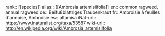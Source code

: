 

rank:: [[species]]
alias:: [[Ambrosia artemisiifolia]]
en:: common ragweed, annual ragweed
de:: Beifußblättriges Traubenkraut
fr:: Ambroisie à feuilles d'armoise, Ambroisie
es:: altamisa
iNat-url:: https://www.inaturalist.org/taxa/53587
wiki-url:: http://en.wikipedia.org/wiki/Ambrosia_artemisiifolia